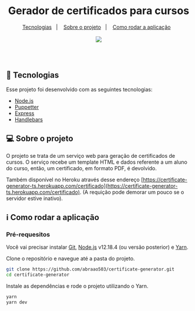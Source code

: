 <h1 align="center">
   Gerador de certificados para cursos
</h1>

<p align="center">
  <a href="#space_invader-tecnologias">Tecnologias</a>&nbsp;&nbsp;&nbsp;|&nbsp;&nbsp;&nbsp;
  <a href="#computer-sobre-o-projeto">Sobre o projeto</a>&nbsp;&nbsp;&nbsp;|&nbsp;&nbsp;&nbsp;
  <a href="#information_source-como-rodar-a-aplicação">Como rodar a aplicação</a>&nbsp;&nbsp;&nbsp;
  <br><br>
  <img src="https://user-images.githubusercontent.com/51488383/99077444-253b5e00-2593-11eb-8bb0-cced530894be.png">
</p>
<br><br>

## :space_invader: Tecnologias

Esse projeto foi desenvolvido com as seguintes tecnologias:

- [Node.js](https://nodejs.org/en/)
- [Puppetter](https://github.com/puppeteer/puppeteer)
- [Express](https://expressjs.com/)
- [Handlebars](https://handlebarsjs.com/)

## :computer: Sobre o projeto

O projeto se trata de um serviço web para geração de certificados de cursos. O serviço recebe um template HTML e dados referente a um aluno do curso, então, um certificado, em formato PDF, é devolvido. 

Também disponível no Heroku através desse endereço [https://certificate-generator-ts.herokuapp.com/certificado](https://certificate-generator-ts.herokuapp.com/certificado). (A requição pode demorar um pouco se o servidor estive inativo).

## :information_source: Como rodar a aplicação

### Pré-requesitos
Você vai precisar instalar [Git](https://git-scm.com), [Node.js](https://nodejs.org/) v12.18.4 (ou versão posterior) e [Yarn](https://yarnpkg.com/). 

Clone o repositório e navegue até a pasta do projeto. 
```bash
git clone https://github.com/abraao503/certificate-generator.git
cd certificate-generator

```

Instale as dependências e rode o projeto utilizando o Yarn.
```bash
yarn
yarn dev
```
